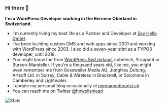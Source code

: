### Hi there 👋

**I'm a WordPress Developer working in the Bernese Oberland in Switzerland.**

- I'm currently living my best life as a Partner and Developer at [Say Hello GmbH](https://sayhello.ch/).
- I've been building custom CMS and web apps since 2001 and working with WordPress since 2003. I also did a seven-year stint as a TYPO3 developer, until 2018.
- You might know me from [WordPress Switzerland](https://github.com/wpswitzerland), cubetech, !frappant or Burson-Marsteller. If you're a thousand years old, like me, you might even remember me from Gossweiler Media AG, Jungfrau Zeitung, Artsoft Ltd. in Surrey, Cable & Wireless in Bracknell, or Solomons in Camberley and Lightwater.
- I update my personal blog occasionally at [permanenttourist.ch](https://permanenttourist.ch)
- You can reach me on Twitter [@howellsmead](https://twitter.com/howellsmead)

![Stats](https://github-readme-stats.vercel.app/api?username=markhowellsmead&show_icons=true&theme=graywhite)
